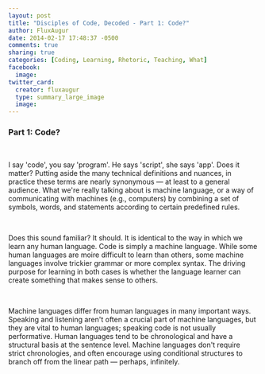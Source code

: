```yaml
---
layout: post
title: "Disciples of Code, Decoded - Part 1: Code?"
author: FluxAugur
date: 2014-02-17 17:48:37 -0500
comments: true
sharing: true
categories: [Coding, Learning, Rhetoric, Teaching, What]
facebook:
  image:
twitter_card:
  creator: fluxaugur
  type: summary_large_image
  image:
---
```

<h3>Part 1: Code?</h3><br>
<p>I say 'code', you say 'program'. He says 'script', she says 'app'. Does it matter? Putting aside the many technical definitions and nuances, in practice these terms are nearly synonymous — at least to a general audience. <!--more-->What we're really talking about is machine language, or a way of communicating with machines (e.g., computers) by combining a set of symbols, words, and statements according to certain predefined rules.</p><br>
<p>Does this sound familiar? It should. It is identical to the way in which we learn any human language. Code is simply a machine language. While some human languages are moire difficult to learn than others, some machine languages involve trickier grammar or more complex syntax. The driving purpose for learning in both cases is whether the language learner can create something that makes sense to others.</p><br>
<p>Machine languages differ from human languages in many important ways. Speaking and listening aren't often a crucial part of machine languages, but they are vital to human languages; speaking code is not usually performative. Human languages tend to be chronological and have a structural basis at the sentence level. Machine languages don't require strict chronologies, and often encourage using conditional structures to branch off from the linear path — perhaps, infinitely.</p>
<br>
